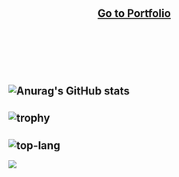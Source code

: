 
<!--
**omh02033/omh02033** is a ✨ _special_ ✨ repository because its `README.md` (this file) appears on your GitHub profile.

Here are some ideas to get you started:

- 🔭 I’m currently working on ...
- 🌱 I’m currently learning ...
- 👯 I’m looking to collaborate on ...
- 🤔 I’m looking for help with ...
- 💬 Ask me about ...
- 📫 How to reach me: ...
- 😄 Pronouns: ...
- ⚡ Fun fact: ...
-->
<br/><br/><br/><br/><div align="center"><a href="https://myunghoon.me">Go to Portfolio</a></div> <br/><br/>  <br/><br/>  
---
![Anurag's GitHub stats](https://github-readme-stats.vercel.app/api?username=omh02033&count_private=true&show_icons=true&theme=dark)
---
![trophy](https://github-profile-trophy.vercel.app/?username=omh02033&theme=onedark&row=2&column=4)
---
![top-lang](https://github-readme-stats.vercel.app/api/top-langs/?username=omh02033&langs_count=5)
---
<a href="https://opgc.me/#/users/omh02033" target="_blank"><img src="https://api.opgc.me/githubs/users/omh02033/tag/?theme=basic" /></a>
